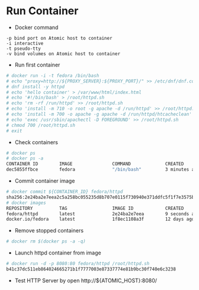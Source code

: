 # Run Container
* Docker command
```
-p bind port on Atomic host to container
-i interactive
-t pseudo-tty
-v bind volumes on Atomic host to container
```
* Run first container
```bash
# docker run -i -t fedora /bin/bash
# echo "proxy=http://${PROXY_SERVER}:${PROXY_PORT}/" >> /etc/dnf/dnf.conf
# dnf install -y httpd
# echo 'hello container' > /var/www/html/index.html
# echo '#!/bin/bash' > /root/httpd.sh
# echo 'rm -rf /run/httpd' >> /root/httpd.sh
# echo 'install -m 710 -o root -g apache -d /run/httpd' >> /root/httpd.sh
# echo 'install -m 700 -o apache -g apache -d /run/httpd/htcacheclean' >> /root/httpd.sh
# echo 'exec /usr/sbin/apachectl -D FOREGROUND' >> /root/httpd.sh
# chmod 700 /root/httpd.sh
# exit
```
* Check containers
```bash
# docker ps
# docker ps -a
CONTAINER ID        IMAGE               COMMAND             CREATED             STATUS                      PORTS               NAMES
dec5855ffbce        fedora              "/bin/bash"         3 minutes ago       Exited (0) 30 seconds ago                       compassionate_mahavira
```
* Commit container image
```bash
# docker commit ${CONTAINER_ID} fedora/httpd
sha256:2e24ba2e7eea2c5a258bc055235d8b707e0115f730940e371ddfc5f1f7e3575b
# docker images
REPOSITORY          TAG                 IMAGE ID            CREATED             SIZE
fedora/httpd        latest              2e24ba2e7eea        9 seconds ago       403.5 MB
docker.io/fedora    latest              1f8ec1108a3f        12 days ago         230.3 MB
```
* Remove stopped containers
```bash
# docker rm $(docker ps -a -q)
```
* Launch httpd container from image
```bash
# docker run -d -p 8080:80 fedora/httpd /root/httpd.sh
b41c37dc511eb864024665271b1f7777003e87337774e81b9bc30f740e6c3238
```
* Test HTTP Server by open http://${ATOMIC_HOST}:8080/
